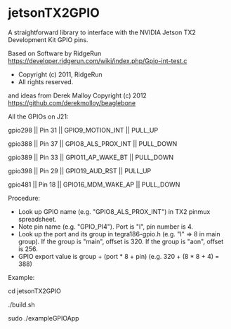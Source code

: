# jetsonTX2GPIO
A straightforward library to interface with the NVIDIA Jetson TX2 Development Kit GPIO  pins.

Based on Software by RidgeRun
https://developer.ridgerun.com/wiki/index.php/Gpio-int-test.c
 * Copyright (c) 2011, RidgeRun
 * All rights reserved.

and ideas from Derek Malloy Copyright (c) 2012
https://github.com/derekmolloy/beaglebone

All the GPIOs on J21:

gpio298 || Pin 31 || GPIO9_MOTION_INT || PULL_UP

gpio388 || Pin 37 || GPIO8_ALS_PROX_INT || PULL_DOWN

gpio389 || Pin 33 || GPIO11_AP_WAKE_BT || PULL_DOWN

gpio398 || Pin 29 || GPIO19_AUD_RST || PULL_UP

gpio481 || Pin 18 || GPIO16_MDM_WAKE_AP || PULL_DOWN

Procedure:

- Look up GPIO name (e.g. "GPIO8_ALS_PROX_INT") in TX2 pinmux spreadsheet.
- Note pin name (e.g. "GPIO_PI4"). Port is "I", pin number is 4.
- Look up the port and its group in tegra186-gpio.h (e.g. "I" => 8 in main group).
If the group is "main", offset is 320.
If the group is "aon", offset is 256.
- GPIO export value is group + (port * 8 + pin) (e.g. 320 + (8 * 8 + 4) = 388)

Example:

cd jetsonTX2GPIO

./build.sh

sudo ./exampleGPIOApp
